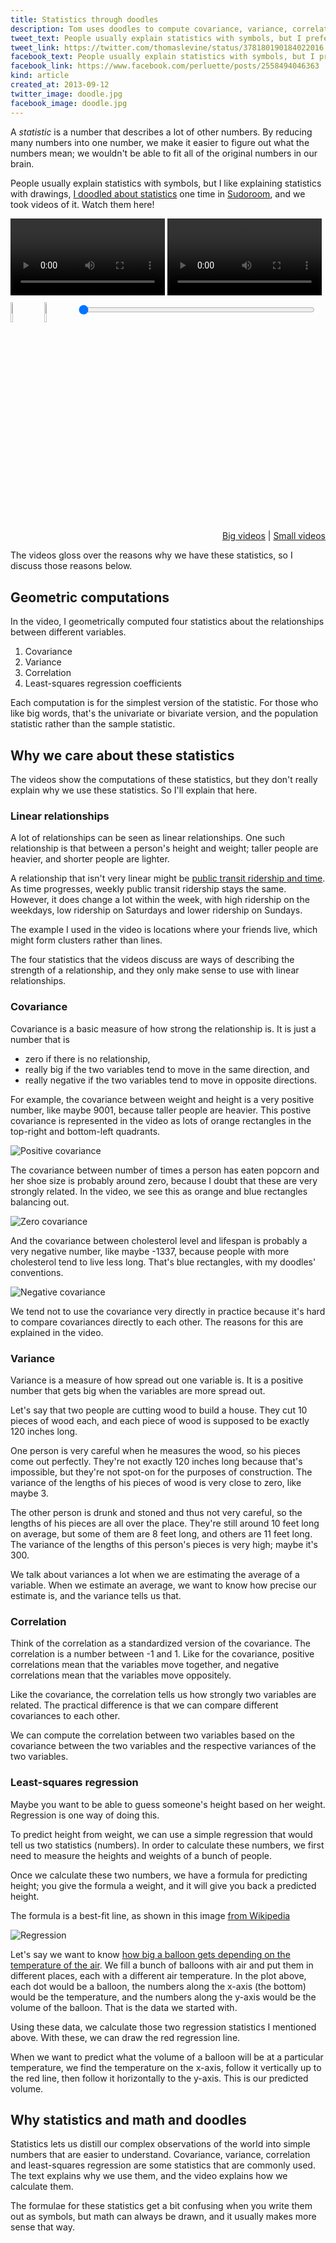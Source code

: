 ```yaml
---
title: Statistics through doodles
description: Tom uses doodles to compute covariance, variance, correlation and least-squares regression.
tweet_text: People usually explain statistics with symbols, but I prefer colorful drawings. http://thomaslevine.com/!/statistics-with-doodles-sudoroom/ @sudoroom
tweet_link: https://twitter.com/thomaslevine/status/378180190184022016
facebook_text: People usually explain statistics with symbols, but I prefer colorful drawings. http://thomaslevine.com/!/statistics-with-doodles-sudoroom/ @sudoroom
facebook_link: https://www.facebook.com/perluette/posts/2558494046363
kind: article
created_at: 2013-09-12
twitter_image: doodle.jpg
facebook_image: doodle.jpg
---
```

<style>
  .control {
    height: auto;
    border: none;
  }
  img.control {
    width: 9%;
    max-width: 50px;
    margin: 0;
    margin-right: 1%;
    padding: 0;
  }
  input[type=range].control {
    width: 75%;
    margin: 0;
    height: 40px;
  }
  video {
    margin: 0;
    border: 0;
    padding: 0;
  }
</style>

A *statistic* is a number that describes a lot of other numbers.
By reducing many numbers into one number, we make it easier to
figure out what the numbers mean; we wouldn't be able to fit all
of the original numbers in our brain.

People usually explain statistics with symbols, but I like explaining
statistics with drawings, 
[I doodled about statistics](https://sudoroom.org/wiki/Today_I_Learned#July_20:_Statistics_through_doodles:_Geometric_computations_of_fundamental_statistical_concepts)
one time in [Sudoroom](http://sudoroom.org/),
and we took videos of it. Watch them here!

<div id="videos">
  <video width="49%" class="back" src="http://bigdada.thomaslevine.com/til-statistics-back.webm"></video>
  <video width="49%" class="above" src="http://bigdada.thomaslevine.com/til-statistics-above.webm"></video>
</div>

<div id="controls">
  <a id="play" href="javascript:play()"><img class="control" alt="Play" src="play.jpg" /></a>
  <a id="pause" href="javascript:pause()"><img class="control" alt="Pause" src="pause.jpg" /></a>
  <input class="control" id="seek" type="range" min="0" max="1" value="0" step="0.01">
</div>
<p style="text-align: right;">
  <a href="javascript:big()">Big videos</a> | 
  <a href="javascript:small()">Small videos</a>
</p>

<script>document.write('<script src="script.js?date=' + (new Date()).getTime() + '"><' + '/script>')</script>

The videos gloss over the reasons why we have these statistics,
so I discuss those reasons below.

## Geometric computations
In the video, I geometrically computed four statistics
about the relationships between different variables.

1. Covariance
2. Variance
3. Correlation
4. Least-squares regression coefficients

Each computation is for the simplest version of the statistic.
For those who like big words, that's the univariate or bivariate
version, and the population statistic rather than the sample statistic.

## Why we care about these statistics
The videos show the computations of these statistics, but they
don't really explain why we use these statistics. So I'll explain
that here.

### Linear relationships
A lot of relationships can be seen as linear relationships.
One such relationship is that between a person's height and weight;
taller people are heavier, and shorter people are lighter.

A relationship that isn't very linear might be 
[public transit ridership and time](/!/ridership-rachenitsa).
As time progresses, weekly public transit ridership stays the same.
However, it does change a lot within the week, with high ridership
on the weekdays, low ridership on Saturdays and lower ridership on Sundays.

The example I used in the video is locations where your friends live,
which might form clusters rather than lines.

The four statistics that the videos discuss are ways of describing the
strength of a relationship, and they only make sense to use with linear
relationships.

### Covariance
Covariance is a basic measure of how strong the relationship is.
It is just a number that is

* zero if there is no relationship,
* really big if the two variables tend to move in the same direction, and
* really negative if the two variables tend to move in opposite directions.

For example, the covariance between weight and height is a very positive
number, like maybe 9001, because taller people are heavier. This postive
covariance is represented in the video as lots of orange rectangles in
the top-right and bottom-left quadrants.

![Positive covariance](positive-covariance.jpg)

The covariance between number of times a person has eaten popcorn and her
shoe size is probably around zero, because I doubt that these are very
strongly related. In the video, we see this as orange and blue rectangles
balancing out.

![Zero covariance](zero-covariance.jpg)

And the covariance between cholesterol level and lifespan is probably
a very negative number, like maybe -1337, because people with more
cholesterol tend to live less long. That's blue rectangles, with my
doodles' conventions.

![Negative covariance](negative-covariance.jpg)

We tend not to use the covariance very directly in practice because
it's hard to compare covariances directly to each other. The reasons
for this are explained in the video.

### Variance
Variance is a measure of how spread out one variable is. It is a
positive number that gets big when the variables are more spread out.

Let's say that two people are cutting wood to build a house. They cut
10 pieces of wood each, and each piece of wood is supposed to be exactly
120 inches long.

One person is very careful when he measures the wood, so his pieces come
out perfectly. They're not exactly 120 inches long because that's impossible,
but they're not spot-on for the purposes of construction. The variance of the
lengths of his pieces of wood is very close to zero, like maybe 3.

The other person is drunk and stoned and thus not very careful, so the
lengths of his pieces are all over the place. They're still around 10
feet long on average, but some of them are 8 feet long, and others are
11 feet long. The variance of the lengths of this person's pieces is
very high; maybe it's 300.

We talk about variances a lot when we are estimating the average of a
variable. When we estimate an average, we want to know how precise our
estimate is, and the variance tells us that.

### Correlation
Think of the correlation as a standardized version of the covariance.
The correlation is a number between -1 and 1. Like for the covariance,
positive correlations mean that the variables move together, and negative
correlations mean that the variables move oppositely.

Like the covariance, the correlation tells us how strongly two variables
are related. The practical difference is that we can compare different
covariances to each other.

We can compute the correlation between two variables based on the covariance
between the two variables and the respective variances of the two variables.

### Least-squares regression
Maybe you want to be able to guess someone's height based on her weight.
Regression is one way of doing this.

To predict height from weight, we can use a simple regression that would
tell us two statistics (numbers). In order to calculate these numbers, we
first need to measure the heights and weights of a bunch of people.

Once we calculate these two numbers, we have a formula for predicting height;
you give the formula a weight, and it will give you back a predicted height.

The formula is a best-fit line, as shown in this image [from Wikipedia](http://en.wikipedia.org/wiki/File:Linear_regression.svg)

![Regression](regression.png)

Let's say we want to know
[how big a balloon gets depending on the temperature of the air](http://en.wikipedia.org/wiki/Gas_laws#Charles.27s_law).
We fill a bunch of balloons with air and put them in different places,
each with a different air temperature. In the plot above, each dot would
be a balloon, the numbers along the x-axis (the bottom) would be the
temperature, and the numbers along the y-axis would be the volume of the
balloon. That is the data we started with.

Using these data, we calculate those two regression statistics I mentioned
above. With these, we can draw the red regression line.

When we want to predict what the volume of a balloon will be at a particular temperature,
we find the temperature on the x-axis, follow it vertically up to the red line,
then follow it horizontally to the y-axis. This is our predicted volume.

## Why statistics and math and doodles
Statistics lets us distill our complex observations of the world into simple
numbers that are easier to understand. Covariance, variance, correlation
and least-squares regression are some statistics that are commonly used. The
text explains why we use them, and the video explains how we calculate them.

The formulae for these statistics get a bit confusing when you write them
out as symbols, but math can always be drawn, and it usually makes more sense
that way.
